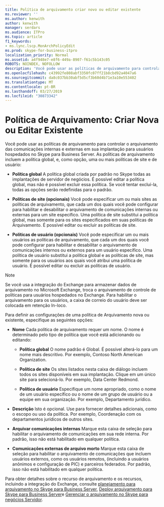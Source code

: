```yaml
---
title: Política de arquivamento criar novo ou editar existente
ms.reviewer: ''
ms.author: kenwith
author: kenwith
manager: serdars
ms.audience: ITPro
ms.topic: article
f1_keywords:
- ms.lync.lscp.MonArchPolicyEdit
ms.prod: skype-for-business-itpro
localization_priority: Normal
ms.assetid: a4f948e7-e8f6-449a-8907-f61c5b143c05
ROBOTS: NOINDEX, NOFOLLOW
description: 'Você pode usar as políticas de arquivamento para controlar o arquivamento das comunicações internas e externas em sua implantação para usuários hospedados no Skype para Business Server. As políticas de arquivamento incluem a política global, e, como opção, uma ou mais políticas de site e de usuário:'
ms.openlocfilehash: c43992fe808abf3350fc07ff21b8cbd92a4047a6
ms.sourcegitcommit: da8c037bb30abf5d5cf3b60d4b71e3a10e553402
ms.translationtype: MT
ms.contentlocale: pt-BR
ms.lasthandoff: 03/27/2019
ms.locfileid: "30873342"
---
```

# <a name="archiving-policy-create-new-or-edit-existing"></a>Política de Arquivamento: Criar Nova ou Editar Existente
 
Você pode usar as políticas de arquivamento para controlar o arquivamento das comunicações internas e externas em sua implantação para usuários hospedados no Skype para Business Server. As políticas de arquivamento incluem a política global, e, como opção, uma ou mais políticas de site e de usuário:
  
- **Política global** A política global criada por padrão no Skype todas as implantações de servidor de negócios. É possível editar a política global, mas não é possível excluir essa política. Se você tentar excluí-la, todas as opções serão redefinidas para o padrão.
    
- **Políticas de site (opcionais)** Você pode especificar um ou mais sites as políticas de arquivamento, que cada um dos quais você pode configurar para habilitar e desabilitar o arquivamento de comunicações internas ou externas para um site específico. Uma política de site substitui a política global, mas somente para os sites especificados em suas políticas de Arquivamento. É possível editar ou excluir as políticas de site.
    
- **Políticas de usuário (opcionais)** Você pode especificar um ou mais usuários as políticas de arquivamento, que cada um dos quais você pode configurar para habilitar e desabilitar o arquivamento de comunicações internos ou externos para um usuário específico. Uma política de usuário substitui a política global e as políticas de site, mas somente para os usuários aos quais você atribui uma política de usuário. É possível editar ou excluir as políticas de usuário.
    
> [!NOTE]
> Se você usa a integração do Exchange para armazenar dados de arquivamento no Microsoft Exchange, troca o arquivamento de controle de políticas para usuários hospedados no Exchange. Para habilitar o arquivamento para os usuários, a caixa de correio do usuário deve ser colocada em retenção In-loco. 
  
Para definir as configurações de uma política de Arquivamento nova ou existente, especifique as seguintes opções:
- **Nome** Cada política de arquivamento requer um nome. O nome é determinado pelo tipo de política que você está adicionando ou editando:
    
  - **Política global** O nome padrão é Global. É possível alterá-lo para um nome mais descritivo. Por exemplo, Contoso North American Organization.
    
  - **Política de site** Os sites listados nesta caixa de diálogo incluem todos os sites disponíveis em sua implantação. Clique em um único site para selecioná-lo. Por exemplo, Data Center Redmond.
    
  - **Política de usuário** Especifique um nome apropriado, como o nome de um usuário específico ou o nome de um grupo de usuário ou a equipe em sua organização. Por exemplo, Departamento jurídico.
    
- **Descrição** Isto é opcional. Use para fornecer detalhes adicionais, como o escopo ou uso da política. Por exemplo, Coordenação com os departamentos jurídicos de outros sites.
    
- **Arquivar comunicações internas** Marque esta caixa de seleção para habilitar o arquivamento de comunicações em sua rede interna. Por padrão, isso não está habilitado em qualquer política.
    
- **Comunicações externas de arquivo morto** Marque esta caixa de seleção para habilitar o arquivamento de comunicações que incluem usuários externos, como os usuários remotos, (incluindo a usuários anônimos e configuração de PIC) e parceiros federados. Por padrão, isso não está habilitado em qualquer política.
    
Para obter detalhes sobre o recurso de arquivamento e os recursos, incluindo a integração do Exchange, consulte [planejamento para arquivamento no Skype para Business Server](../../../plan-your-deployment/archiving/archiving.md), [Deploy arquivamento para Skype para Business Server](../../../deploy/deploy-archiving/deploy-archiving.md)e [Gerenciar o arquivamento no Skype para negócios Servidor](../../../manage/archiving/archiving.md).


